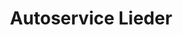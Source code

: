 ---
title: "Autoservice Lieder"
url: /berga-wuenschendorf/autoservice-lieder/
shop: Autowerkstatt
---
